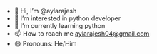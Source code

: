 - 👋 Hi, I’m @aylarajesh
- 👀 I’m interested in python developer 
- 🌱 I’m currently learning python 
- 📫 How to reach me aylarajesh04@gmail.com
- 😄 Pronouns: He/Him

<!---
aylarajesh/aylarajesh is a ✨ special ✨ repository because its `README.md` (this file) appears on your GitHub profile.
You can click the Preview link to take a look at your changes.
--->
